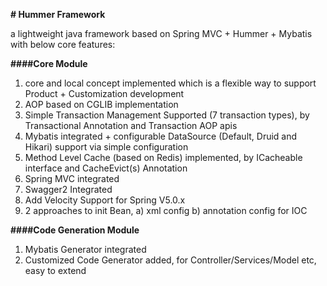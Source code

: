 **# Hummer Framework**

a lightweight java framework based on Spring MVC + Hummer + Mybatis with below core features:

**####Core Module**
1. core and local concept implemented which is a flexible way to support Product + Customization development
2. AOP based on CGLIB implementation
3. Simple Transaction Management Supported (7 transaction types), by Transactional Annotation and Transaction AOP apis
4. Mybatis integrated + configurable DataSource (Default, Druid and Hikari) support via simple configuration
5. Method Level Cache (based on Redis) implemented, by ICacheable interface and CacheEvict(s) Annotation
6. Spring MVC integrated
7. Swagger2 Integrated
8. Add Velocity Support for Spring V5.0.x
9. 2 approaches to init Bean, a) xml config b) annotation config for IOC

**####Code Generation Module**
1. Mybatis Generator integrated
2. Customized Code Generator added, for Controller/Services/Model etc, easy to extend 
